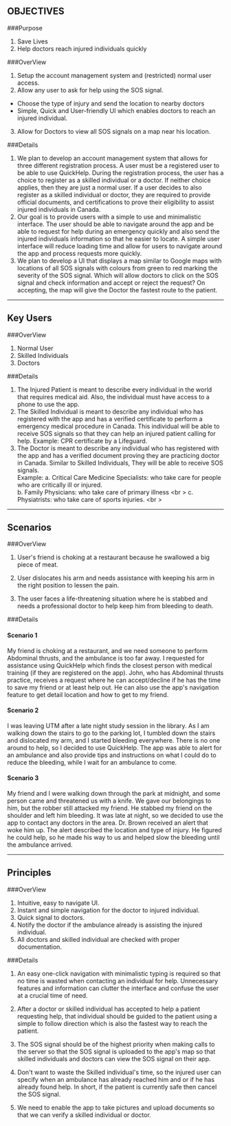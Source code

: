 OBJECTIVES
----------
###Purpose 
1. Save Lives 
2. Help doctors reach injured individuals quickly

###OverView
1. Setup the account management system and (restricted) normal user access. 
2. Allow any user to ask for help using the SOS signal. 
- Choose the type of injury and send the location to nearby doctors 
- Simple, Quick and User-friendly UI which enables doctors to reach an injured individual. 
3. Allow for Doctors to view all SOS signals on a map near his location.   

###Details
1. We plan to develop an account management system that allows for three different registration process. A user must be a registered user to be able to use QuickHelp. During the registration process, the user has a choice to register as a skilled individual or a doctor. If neither choice applies, then they are just a normal user. If a user decides to also register as a skilled individual or doctor, they are required to provide official documents, and certifications to prove their eligibility to assist injured individuals in Canada. 
2. Our goal is to provide users with a simple to use and minimalistic interface. The user should be able to navigate around the app and be able to request for help during an emergency quickly and also send the injured individuals information so that he easier to locate. A simple user interface will reduce loading time and allow for users to navigate around the app and process requests more quickly.
3. We plan to develop a UI that displays a map similar to Google maps with locations of all SOS signals with colours from green to red marking the severity of the SOS signal. Which will allow doctors to click on the SOS signal and check information and accept or reject the request? On accepting, the map will give the Doctor the fastest route to the patient. 

---
Key Users
---------
###OverView
1. Normal User
2. Skilled Individuals
3. Doctors

###Details
1.  The Injured Patient is meant to describe every individual in the world that requires medical aid. Also, the individual must have access to a phone to use the app. 
2.  The Skilled Individual is meant to describe any individual who has registered with the app and has a verified certificate to perform a emergency medical procedure in Canada. This individual will be able to receive SOS signals so that they can help an injured patient calling for help. 
Example: CPR certificate by a Lifeguard. 
3. The Doctor is meant to describe any individual who has registered with the app and has a verified document proving they are practicing doctor in Canada. Similar to Skilled Individuals, They will be able to receive SOS signals. <br />
Example: a. Critical Care Medicine Specialists: who take care for people who are critically ill or injured. <br />
         b. Family Physicians: who take care of primary illness <br \>
         c. Physiatrists: who take care of sports injuries. <br \>

---
Scenarios
---------
###OverView
1. User's friend is choking at a restaurant because he swallowed a big piece of meat.

2.  User dislocates his arm and needs assistance with keeping his arm in the right position to lessen the pain.

3.  The user faces a life-threatening situation where he is stabbed and needs a professional doctor to help keep him from bleeding to death.  

###Details
#### Scenario 1

My friend is choking at a restaurant, and we need someone to perform Abdominal thrusts, and the ambulance is too far away. I requested for assistance using QuickHelp which finds the closest person with medical training (if they are registered on the app). John, who has Abdominal thrusts practice, receives a request where he can accept/decline if he has the time to save my friend or at least help out. He can also use the app's navigation feature to get detail location and how to get to my friend.

#### Scenario 2 

I was leaving UTM after a late night study session in the library. As I am walking down the stairs to go to the parking lot, I tumbled down the stairs and dislocated my arm, and I started bleeding everywhere. There is no one around to help, so I decided to use QuickHelp. The app was able to alert for an ambulance and also provide tips and instructions on what I could do to reduce the bleeding, while I wait for an ambulance to come. 

#### Scenario 3

My friend and I were walking down through the park at midnight, and some person came and threatened us with a knife. We gave our belongings to him, but the robber still attacked my friend. He stabbed my friend on the shoulder and left him bleeding. It was late at night, so we decided to use the app to contact any doctors in the area. Dr. Brown received an alert that woke him up. The alert described the location and type of injury. He figured he could help, so he made his way to us and helped slow the bleeding until the ambulance arrived. 


---
Principles
---------
###OverView
1. Intuitive, easy to navigate UI.
2. Instant and simple navigation for the doctor to injured individual.
3. Quick signal to doctors.
4. Notify the doctor if the ambulance already is assisting the injured individual.
5. All doctors and skilled individual are checked with proper documentation.


###Details

1. An easy one-click navigation with minimalistic typing is required so that no time is wasted when contacting an individual for help.  Unnecessary features and information can clutter the interface and confuse the user at a crucial time of need.

2. After a doctor or skilled individual has accepted to help a patient requesting help, that individual should be guided to the patient using a simple to follow direction which is also the fastest way to reach the patient. 

3. The SOS signal should be of the highest priority when making calls to the server so that the SOS signal is uploaded to the app's map so that skilled individuals and doctors can view the SOS signal on their app. 

4. Don't want to waste the Skilled individual's time, so the injured user can specify when an ambulance has already reached him and or if he has already found help. In short, if the patient is currently safe then cancel the SOS signal. 

5. We need to enable the app to take pictures and upload documents so that we can verify a skilled individual or doctor. 











